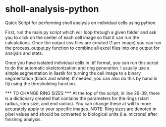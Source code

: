 # sholl-analysis-python
Quick Script for performing sholl analysis on individual cells using python.

First, run the main.py script which will loop through a given folder and ask you to click on the center of each cell image so that it can run the calculations. Once the output csv files are created (1 per image) you can run the process_output.py function to combine all excel files into one output for analysis and stats.

Once you have isolated individual cells in .tif format, you can run this script to do the automatic skeletonization and ring generation. I usually use a simple segmentation in Ilastik for turning the cell image to a binary segmentation (black and white). If needed, you can also do this by hand in fiji using the thresholding function.

*** TO CHANGE RING SIZES ***
At the top of the script, in line 29-39, there is a dictionary created that contains the parameters for the rings (start radius, step size, and end radius). You can change these at will to more accurately apply to your specific images.
NOTE: Ring sizes are denoted in pixel values and should be converted to biological units (i.e. microns) after finishing analysis. 
